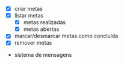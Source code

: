 - [x] criar metas
- [x] listar metas
  - [x] metas realizadas
  - [x] metas abertas
- [x] marcar/desmarcar metas como concluída
- [x] remover metas
- sistema de mensagens